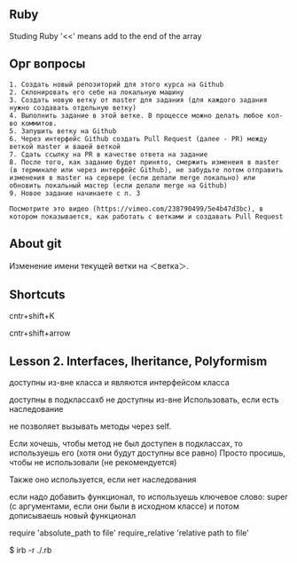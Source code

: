 ## Ruby
Studing Ruby
'<<' means add to the end of the array

## Орг вопросы

<!-- По любым орг. вопросам можете писать на friends@thinknetica.com, а по техническим задавать вопросы в чате своим наставникам или на встречах. -->

<!-- И еще один важный момент: При повторной сдаче задания после проверки и исправления замечаний, необходимо сдавать задание как новый ответ, а не как комментарий к пердыдущему ответу. Только в этом случае наставники увидят ваше задание в системе и смогут его принять/отклонить. -->

<!-- Курс "Основы Ruby" (срок прохождения - 6 недель)
    Курс "Основы Rails" (срок прохождения - 9 недель)
    Курс "Продвинутый Rails" (срок прохождения - 10 недель) -->

<!-- На первом блоке, который начнется сегодня, наставником у вас будет Анатолий Куричев (ник в телеграме: @matrosso). -->

<!-- Все задания должны оформляться как Pull Request на Github, чтобы это сделать вам нужно:-->

    1. Создать новый репозиторий для этого курса на Github
    2. Склонировать его себе на локальную машину
    3. Создать новую ветку от master для задания (для каждого задания нужно создавать отдельную ветку)
    4. Выполнить задание в этой ветке. В процессе можно делать любое кол-во коммитов.
    5. Запушить ветку на Github
    6. Через интерфейс Github создать Pull Request (далее - PR) между веткой master и вашей веткой
    7. Сдать ссылку на PR в качестве ответа на задание
    8. После того, как задание будет принято, смержить изменеия в master (в терминале или через интерфейс Github), не забудьте потом отправить изменения в master на сервере (если делали merge локально) или обновить локальный мастер (если делали merge на Github)
    9. Новое задание начинаете с п. 3
    
    Посмотрите это видео (https://vimeo.com/238790499/5e4b47d3bc), в котором показывается, как работать с ветками и создавать Pull Request 

## About git
<!-- git branch -m <branch> -->
Изменение имени текущей ветки на ＜ветка＞.

## Shortcuts

<!-- delete line -->
cntr+shift+K 
<!-- copy line up or down -->
cntr+shift+arrow 

## Lesson 2. Interfaces, Iheritance, Polyformism

<!-- key word: public -->
доступны из-вне класса и являются интерфейсом класса
<!-- key word: protected -->
доступны в подклассахб не доступны из-вне
Использовать, если есть наследование
<!-- key word: private -->
не позволяет вызывать методы через self.

Если хочешь, чтобы метод не был доступен в подклассах, то используешь его (хотя они будут доступны все равно)
Просто просишь, чтобы не использовали (не рекомендуется)

Также оно используется, если нет наследования
<!-- Частичное изменение функционала у класса -->
если надо добавить функционал, то используешь ключевое слово:
super (c аргументами, если они были в исходном классе)
и потом дописываешь новый функционал
<!-- Подключение классов в файлах -->
require 'absolute_path to file'
require_relative 'relative path to file'
<!-- Подгружать файлы в irb -->
 $ irb -r ./<file>.rb